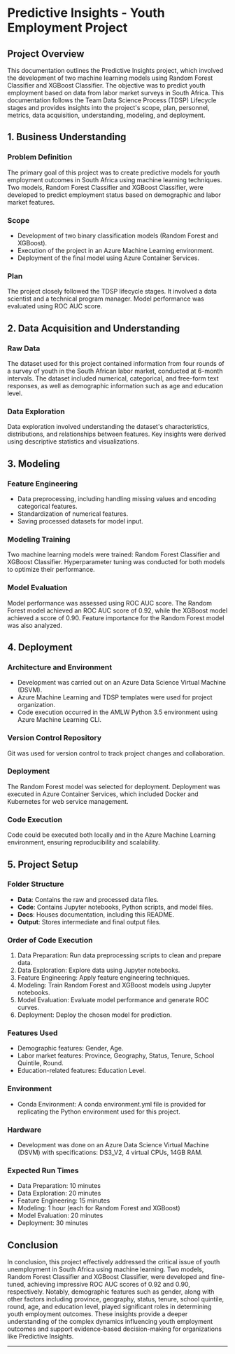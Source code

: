 # Predictive Insights - Youth Employment Project

## Project Overview

This documentation outlines the Predictive Insights project, which involved the development of two machine learning models using Random Forest Classifier and XGBoost Classifier. The objective was to predict youth employment based on data from labor market surveys in South Africa. This documentation follows the Team Data Science Process (TDSP) Lifecycle stages and provides insights into the project's scope, plan, personnel, metrics, data acquisition, understanding, modeling, and deployment.

## 1. Business Understanding

### Problem Definition

The primary goal of this project was to create predictive models for youth employment outcomes in South Africa using machine learning techniques. Two models, Random Forest Classifier and XGBoost Classifier, were developed to predict employment status based on demographic and labor market features.

### Scope

- Development of two binary classification models (Random Forest and XGBoost).
- Execution of the project in an Azure Machine Learning environment.
- Deployment of the final model using Azure Container Services.

### Plan

The project closely followed the TDSP lifecycle stages. It involved a data scientist and a technical program manager. Model performance was evaluated using ROC AUC score.

## 2. Data Acquisition and Understanding

### Raw Data

The dataset used for this project contained information from four rounds of a survey of youth in the South African labor market, conducted at 6-month intervals. The dataset included numerical, categorical, and free-form text responses, as well as demographic information such as age and education level.

### Data Exploration

Data exploration involved understanding the dataset's characteristics, distributions, and relationships between features. Key insights were derived using descriptive statistics and visualizations.

## 3. Modeling

### Feature Engineering

- Data preprocessing, including handling missing values and encoding categorical features.
- Standardization of numerical features.
- Saving processed datasets for model input.

### Modeling Training

Two machine learning models were trained: Random Forest Classifier and XGBoost Classifier. Hyperparameter tuning was conducted for both models to optimize their performance.

### Model Evaluation

Model performance was assessed using ROC AUC score. The Random Forest model achieved an ROC AUC score of 0.92, while the XGBoost model achieved a score of 0.90. Feature importance for the Random Forest model was also analyzed.

## 4. Deployment

### Architecture and Environment

- Development was carried out on an Azure Data Science Virtual Machine (DSVM).
- Azure Machine Learning and TDSP templates were used for project organization.
- Code execution occurred in the AMLW Python 3.5 environment using Azure Machine Learning CLI.

### Version Control Repository

Git was used for version control to track project changes and collaboration.

### Deployment

The Random Forest model was selected for deployment. Deployment was executed in Azure Container Services, which included Docker and Kubernetes for web service management.

### Code Execution

Code could be executed both locally and in the Azure Machine Learning environment, ensuring reproducibility and scalability.

## 5. Project Setup

### Folder Structure

- **Data**: Contains the raw and processed data files.
- **Code**: Contains Jupyter notebooks, Python scripts, and model files.
- **Docs**: Houses documentation, including this README.
- **Output**: Stores intermediate and final output files.
  
### Order of Code Execution

1. Data Preparation: Run data preprocessing scripts to clean and prepare data.
2. Data Exploration: Explore data using Jupyter notebooks.
3. Feature Engineering: Apply feature engineering techniques.
4. Modeling: Train Random Forest and XGBoost models using Jupyter notebooks.
5. Model Evaluation: Evaluate model performance and generate ROC curves.
6. Deployment: Deploy the chosen model for prediction.

### Features Used

- Demographic features: Gender, Age.
- Labor market features: Province, Geography, Status, Tenure, School Quintile, Round.
- Education-related features: Education Level.

### Environment

- Conda Environment: A conda environment.yml file is provided for replicating the Python environment used for this project.

### Hardware

- Development was done on an Azure Data Science Virtual Machine (DSVM) with specifications: DS3_V2, 4 virtual CPUs, 14GB RAM.

### Expected Run Times

- Data Preparation: 10 minutes
- Data Exploration: 20 minutes
- Feature Engineering: 15 minutes
- Modeling: 1 hour (each for Random Forest and XGBoost)
- Model Evaluation: 20 minutes
- Deployment: 30 minutes

## Conclusion

In conclusion, this project effectively addressed the critical issue of youth unemployment in South Africa using machine learning. Two models, Random Forest Classifier and XGBoost Classifier, were developed and fine-tuned, achieving impressive ROC AUC scores of 0.92 and 0.90, respectively. Notably, demographic features such as gender, along with other factors including province, geography, status, tenure, school quintile, round, age, and education level, played significant roles in determining youth employment outcomes. These insights provide a deeper understanding of the complex dynamics influencing youth employment outcomes and support evidence-based decision-making for organizations like Predictive Insights.

---
